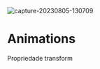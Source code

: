 ![capture-20230805-130709](https://github.com/w4rCode/Animations/assets/84465419/3a7ed1ff-2ff5-4fb2-a7c8-3f7fa6bbfcd3)
# Animations 
Propriedade transform
